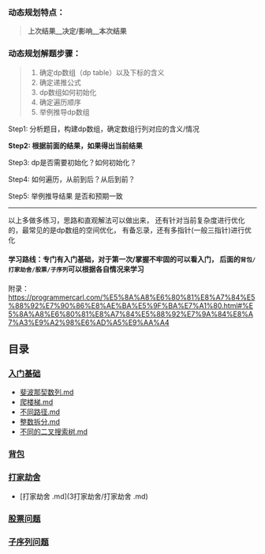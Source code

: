 ### 动态规划特点：

> __上次结果__决定/影响__本次结果__

### 动态规划解题步骤：

> 1. 确定dp数组（dp table）以及下标的含义
> 2. 确定递推公式
> 3. dp数组如何初始化
> 4. 确定遍历顺序
> 5. 举例推导dp数组

Step1: 分析题目，构建dp数组，确定数组行列对应的含义/情况

**Step2: 根据前面的结果，如果得出当前结果**

Step3: dp是否需要初始化？如何初始化？

Step4: 如何遍历，从前到后？从后到前？

Step5:  举例推导结果 是否和预期一致

---

以上多做多练习，思路和直观解法可以做出来， 还有针对当前复杂度进行优化的，最常见的是dp数组的空间优化， 有备忘录，还有多指针(一般三指针)进行优化



#### 学习路线：专门有入门基础，对于第一次/掌握不牢固的可以看入门，  后面的`背包/打家劫舍/股票/子序列`可以根据各自情况来学习

附录：https://programmercarl.com/%E5%8A%A8%E6%80%81%E8%A7%84%E5%88%92%E7%90%86%E8%AE%BA%E5%9F%BA%E7%A1%80.html#%E5%8A%A8%E6%80%81%E8%A7%84%E5%88%92%E7%9A%84%E8%A7%A3%E9%A2%98%E6%AD%A5%E9%AA%A4



## 目录

###   [入门基础](1入门基础) 

-  [斐波那契数列.md](1入门基础/1斐波那契数列.md) 
-  [爬楼梯.md](1入门基础/2爬楼梯.md) 
-  [不同路径.md](1入门基础/3不同路径.md) 
-  [整数拆分.md](1入门基础/4整数拆分.md) 
-  [不同的二叉搜索树.md](1入门基础/5不同的二叉搜索树.md) 

###  [背包](2背包) 

###  [打家劫舍](3打家劫舍) 

-  [打家劫舍 .md](3打家劫舍/打家劫舍 .md) 

###  [股票问题](4股票问题) 

###  [子序列问题](5子序列问题) 

